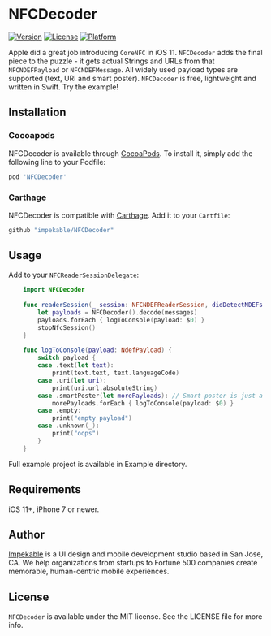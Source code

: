 # NFCDecoder

[![Version](https://img.shields.io/cocoapods/v/NFCDecoder.svg?style=flat)](https://cocoapods.org/pods/NFCDecoder)
[![License](https://img.shields.io/cocoapods/l/NFCDecoder.svg?style=flat)](https://cocoapods.org/pods/NFCDecoder)
[![Platform](https://img.shields.io/cocoapods/p/NFCDecoder.svg?style=flat)](https://cocoapods.org/pods/NFCDecoder)

Apple did a great job introducing `CoreNFC` in iOS 11. `NFCDecoder` adds the final piece to the puzzle - it gets actual Strings and URLs from that `NFCNDEFPayload` or `NFCNDEFMessage`. All widely used payload types are supported (text, URI and smart poster). `NFCDecoder` is free, lightweight and written in Swift. Try the example!

## Installation

### Cocoapods

NFCDecoder is available through [CocoaPods](http://cocoapods.org). To install
it, simply add the following line to your Podfile:

```ruby
pod 'NFCDecoder'
```

### Carthage

NFCDecoder is compatible with [Carthage](https://github.com/Carthage/Carthage). Add it to your `Cartfile`:

```ruby
github "impekable/NFCDecoder"
```

## Usage

Add to your `NFCReaderSessionDelegate`:

```swift
    import NFCDecoder
    
    func readerSession(_ session: NFCNDEFReaderSession, didDetectNDEFs messages: [NFCNDEFMessage]) {
        let payloads = NFCDecoder().decode(messages)
        payloads.forEach { logToConsole(payload: $0) }
        stopNfcSession()
    }
    
    func logToConsole(payload: NdefPayload) {
        switch payload {
        case .text(let text):
            print(text.text, text.languageCode)
        case .uri(let uri):
            print(uri.url.absoluteString)
        case .smartPoster(let morePayloads): // Smart poster is just a container for more payloads
            morePayloads.forEach { logToConsole(payload: $0) }
        case .empty:
            print("empty payload")
        case .unknown(_):
            print("oops")
        }
    }
```

Full example project is available in Example directory.

## Requirements

iOS 11+, iPhone 7 or newer.

## Author

[Impekable](https://www.impekable.com) is a UI design and mobile development studio based in San Jose, CA. We help organizations from startups to Fortune 500 companies create memorable, human-centric mobile experiences.

## License

`NFCDecoder` is available under the MIT license. See the LICENSE file for more info.


